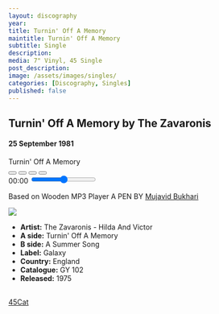 ```yaml
---
layout: discography
year: 
title: Turnin' Off A Memory
maintitle: Turnin' Off A Memory
subtitle: Single
description: 
media: 7" Vinyl, 45 Single
post_description: 
image: /assets/images/singles/
categories: [Discography, Singles]
published: false
---
```


<main class="Main-Default">
<article>
<div class="row">
<div class="col s12 m9">
<h2>Turnin' Off A Memory by The Zavaronis</h2>
<h4>25 September 1981</h4>
<div class="mediaplayer" id="mediaPlayer">
<audio id="audioPlayer" src="https://fanzoflenazavaroni.github.io/audioplayer/media/Za1.mp3"></audio>
<div class="discarea">
<div class="disc">
</div>
<div class="stylus">
<div class="pivot"></div>
<div class="arm"></div>
<div class="head"></div>
</div></div>
<div class="controls">
<span class="title" id="songTitleLabel">
Turnin' Off A Memory
</span>
<div class="buttons">
<button id="backItem" class="back">
<i class="fa fa-backward"></i>
</button>
<button id="playState" class="playstate">
<i class="fa fa-play"></i>
<i class="fa fa-pause"></i>
</button>
<button id="stopItem" class="stop">
<i class="fa fa-stop"></i>
</button>
<button id="nextItem" class="next">
<i class="fa fa-forward"></i>
</button>
</div>
<div class="subControls">
<span class="duration" id="currentDuration">00:00</span>
<input class="volumeSlider" type="range" id="volumeSlider" min="0" max="1" step="0.01"/>
</div></div></div>
<p>Based on Wooden MP3 Player A PEN BY <a href="https://codepen.io/mujavidb/pen/VmPydM">Mujavid Bukhari <sup><small><i class="fa fa-external-link"></i></small></sup></a></p>
</div>

<div class="col s12 m3">
<div class="card hoverable Card-Default">
<div class="card-image">
<img class="" src="https://farm5.staticflickr.com/4689/24521866167_a43d8b34c3_o_d.jpg">
</div>
<div class="card-content">
<ul>
<li><b>Artist:</b> The Zavaronis - Hilda And Victor</li>
<li><b>A side:</b> Turnin' Off A Memory</li>
<li><b>B side:</b> A Summer Song</li>
<li><b>Label:</b> Galaxy</li>
<li><b>Country:</b> England</li>
<li><b>Catalogue:</b> GY 102</li>
<li><b>Released:</b> 1975</li>
</ul>
<div class="card-action" style="padding:16px 0;">
<a href="http://www.45cat.com/record/gy102">45Cat <sup><small><i class="fa fa-external-link"></i></small></sup></a>
</div></div></div></div></div>
</article>
</main>

<style>
.split {border-top: solid 5px #4B90B1;}

.fig1 {float:left; width:49%;}

.fig2 {float:right; width:49%;}

.fig3 {float:left; width:100%;}

figcaption {float:left; width:100%;}

@media only screen and (max-width: 700px) {
.fig1, .fig2 {float:left; width:100%;}
figcaption {float:left; width:100%; margin-bottom: 10px;}
}
</style>

